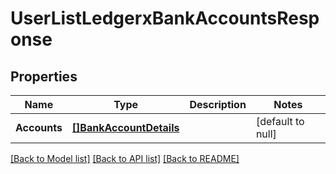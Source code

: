 # UserListLedgerxBankAccountsResponse

## Properties
Name | Type | Description | Notes
------------ | ------------- | ------------- | -------------
**Accounts** | [**[]BankAccountDetails**](BankAccountDetails.md) |  | [default to null]

[[Back to Model list]](../README.md#documentation-for-models) [[Back to API list]](../README.md#documentation-for-api-endpoints) [[Back to README]](../README.md)

